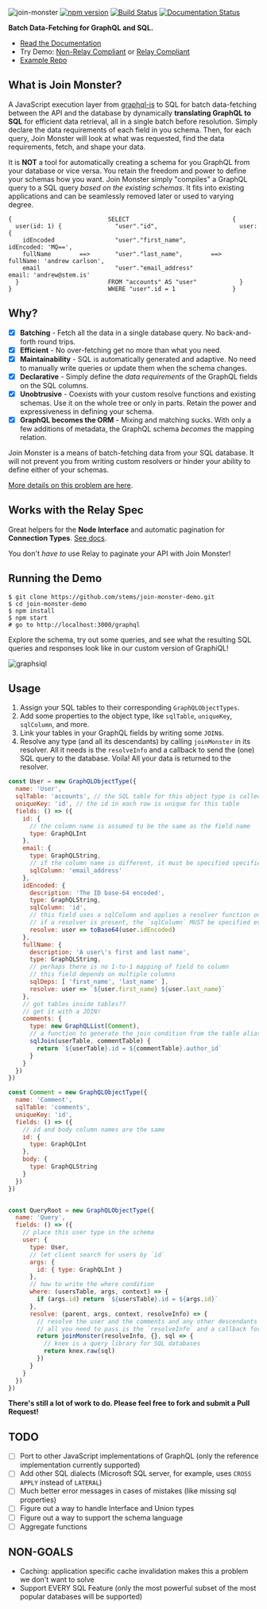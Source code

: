 <!-- Use fully qualified URL for the images so they'll also be visible from the NPM page too -->
![join-monster](https://raw.githubusercontent.com/stems/join-monster/master/docs/img/join_monster.png)
[![npm version](https://badge.fury.io/js/join-monster.svg)](https://badge.fury.io/js/join-monster) [![Build Status](https://travis-ci.org/stems/join-monster.svg?branch=master)](https://travis-ci.org/stems/join-monster) [![Documentation Status](https://readthedocs.org/projects/join-monster/badge/?version=latest)](http://join-monster.readthedocs.io/en/latest/?badge=latest)

**Batch Data-Fetching for GraphQL and SQL.**
- [Read the Documentation](http://join-monster.readthedocs.io/en/latest/)
- Try Demo: [Non-Relay Compliant](https://join-monster.herokuapp.com/graphql?query=%7B%20users%20%7B%20%0A%20%20id%2C%20fullName%2C%20email%0A%20%20posts%20%7B%20id%2C%20body%20%7D%0A%7D%7D) or [Relay Compliant](https://join-monster.herokuapp.com/graphql-relay?query=%7B%0A%20%20node(id%3A%20%22VXNlcjoy%22)%20%7B%0A%20%20%20%20...%20on%20User%20%7B%20id%2C%20fullName%20%7D%0A%20%20%7D%0A%20%20user(id%3A%202)%20%7B%0A%20%20%20%20id%0A%20%20%20%20fullName%0A%20%20%20%20posts(first%3A%202%2C%20after%3A%20%22eyJpZCI6NDh9%22)%20%7B%0A%20%20%20%20%20%20pageInfo%20%7B%0A%20%20%20%20%20%20%20%20hasNextPage%0A%20%20%20%20%20%20%20%20startCursor%0A%20%20%20%20%20%20%20%20endCursor%0A%20%20%20%20%20%20%7D%0A%20%20%20%20%20%20edges%20%7B%0A%20%20%20%20%20%20%20%20cursor%0A%20%20%20%20%20%20%20%20node%20%7B%0A%20%20%20%20%20%20%20%20%20%20id%0A%20%20%20%20%20%20%20%20%20%20body%0A%20%20%20%20%20%20%20%20%20%20comments%20(first%3A%203)%20%7B%0A%20%20%20%20%20%20%20%20%20%20%20%20pageInfo%20%7B%20hasNextPage%20%7D%0A%20%20%20%20%20%20%20%20%20%20%20%20edges%20%7B%0A%20%20%20%20%20%20%20%20%20%20%20%20%20%20node%20%7B%20id%2C%20body%20%7D%0A%20%20%20%20%20%20%20%20%20%20%20%20%7D%0A%20%20%20%20%20%20%20%20%20%20%7D%0A%20%20%20%20%20%20%20%20%7D%0A%20%20%20%20%20%20%7D%0A%20%20%20%20%7D%0A%20%20%7D%0A%7D%0A)
- [Example Repo](https://github.com/stems/join-monster-demo)

## What is Join Monster?

A JavaScript execution layer from [graphql-js](https://github.com/graphql/graphql-js) to SQL for batch data-fetching between the API and the database by dynamically **translating GraphQL to SQL** for efficient data retrieval, all in a single batch before resolution. Simply declare the data requirements of each field in you schema. Then, for each query, Join Monster will look at what was requested, find the data requirements, fetch, and shape your data.


It is **NOT** a tool for automatically creating a schema for you GraphQL from your database or vice versa. You retain the freedom and power to define your schemas how you want. Join Monster simply "compiles" a GraphQL query to a SQL query *based on the existing schemas*. It fits into existing applications and can be seamlessly removed later or used to varying degree.

```
{                           SELECT                             {
  user(id: 1) {               "user"."id",                       user: {
    idEncoded                 "user"."first_name",                 idEncoded: 'MQ==',
    fullName        ==>       "user"."last_name",        ==>       fullName: 'andrew carlson',
    email                     "user"."email_address"               email: 'andrew@stem.is'
  }                         FROM "accounts" AS "user"            }
}                           WHERE "user".id = 1                }
```

## Why?

- [X] **Batching** - Fetch all the data in a single database query. No back-and-forth round trips.
- [X] **Efficient** - No over-fetching get no more than what you need.
- [X] **Maintainability** - SQL is automatically generated and adaptive. No need to manually write queries or update them when the schema changes.
- [X] **Declarative** - Simply define the *data requirements* of the GraphQL fields on the SQL columns.
- [X] **Unobtrusive** - Coexists with your custom resolve functions and existing schemas. Use it on the whole tree or only in parts. Retain the power and expressiveness in defining your schema.
- [X] **GraphQL becomes the ORM** - Mixing and matching sucks. With only a few additions of metadata, the GraphQL schema *becomes* the mapping relation.

Join Monster is a means of batch-fetching data from your SQL database. It will not prevent you from writing custom resolvers or hinder your ability to define either of your schemas.

[More details on this problem are here](http://join-monster.readthedocs.io/en/latest/problem/).

## Works with the Relay Spec

Great helpers for the **Node Interface** and automatic pagination for **Connection Types**. [See docs](http://join-monster.readthedocs.io/en/latest/relay/).

You don't *have to* use Relay to paginate your API with Join Monster!

## Running the Demo

```shell
$ git clone https://github.com/stems/join-monster-demo.git
$ cd join-monster-demo
$ npm install
$ npm start
# go to http://localhost:3000/graphql
```

Explore the schema, try out some queries, and see what the resulting SQL queries and responses look like in our custom version of GraphiQL!

![graphsiql](https://raw.githubusercontent.com/stems/join-monster/master/docs/img/graphsiql.png)

## Usage

1. Assign your SQL tables to their corresponding `GraphQLObjectTypes`.
2. Add some properties to the object type, like `sqlTable`, `uniqueKey`, `sqlColumn`, and more.
3. Link your tables in your GraphQL fields by writing some `JOIN`s.
4. Resolve any type (and all its descendants) by calling `joinMonster` in its resolver. All it needs is the `resolveInfo` and a callback to send the (one) SQL query to the database. Voila! All your data is returned to the resolver.

```javascript
const User = new GraphQLObjectType({
  name: 'User',
  sqlTable: 'accounts', // the SQL table for this object type is called "accounts"
  uniqueKey: 'id', // the id in each row is unique for this table
  fields: () => ({
    id: {
      // the column name is assumed to be the same as the field name
      type: GraphQLInt
    },
    email: {
      type: GraphQLString,
      // if the column name is different, it must be specified specified
      sqlColumn: 'email_address'
    },
    idEncoded: {
      description: 'The ID base-64 encoded',
      type: GraphQLString,
      sqlColumn: 'id',
      // this field uses a sqlColumn and applies a resolver function on the value
      // if a resolver is present, the `sqlColumn` MUST be specified even if it is the same name as the field
      resolve: user => toBase64(user.idEncoded)
    },
    fullName: {
      description: 'A user\'s first and last name',
      type: GraphQLString,
      // perhaps there is no 1-to-1 mapping of field to column
      // this field depends on multiple columns
      sqlDeps: [ 'first_name', 'last_name' ],
      resolve: user => `${user.first_name} ${user.last_name}`
    },
    // got tables inside tables??
    // get it with a JOIN!
    comments: {
      type: new GraphQLList(Comment),
      // a function to generate the join condition from the table aliases
      sqlJoin(userTable, commentTable) {
        return `${userTable}.id = ${commentTable}.author_id`
      }
    }
  })
})

const Comment = new GraphQLObjectType({
  name: 'Comment',
  sqlTable: 'comments',
  uniqueKey: 'id',
  fields: () => ({
    // id and body column names are the same
    id: {
      type: GraphQLInt
    },
    body: {
      type: GraphQLString
    }
  })
})


const QueryRoot = new GraphQLObjectType({
  name: 'Query',
  fields: () => ({
    // place this user type in the schema
    user: {
      type: User,
      // let client search for users by `id`
      args: {
        id: { type: GraphQLInt }
      },
      // how to write the where condition
      where: (usersTable, args, context) => {
        if (args.id) return `${usersTable}.id = ${args.id}`
      },
      resolve: (parent, args, context, resolveInfo) => {
        // resolve the user and the comments and any other descendants in a single request and return the data!
        // all you need to pass is the `resolveInfo` and a callback for querying the database
        return joinMonster(resolveInfo, {}, sql => {
          // knex is a query library for SQL databases
          return knex.raw(sql)
        })
      }
    }
  })
})
```

**There's still a lot of work to do. Please feel free to fork and submit a Pull Request!**

## TODO

- [ ] Port to other JavaScript implementations of GraphQL (only the reference implementation currently supported)
- [ ] Add other SQL dialects (Microsoft SQL server, for example, uses `CROSS APPLY` instead of `LATERAL`)
- [ ] Much better error messages in cases of mistakes (like missing sql properties)
- [ ] Figure out a way to handle Interface and Union types
- [ ] Figure out a way to support the schema language
- [ ] Aggregate functions

## NON-GOALS

- Caching: application specific cache invalidation makes this a problem we don't want to solve
- Support EVERY SQL Feature (only the most powerful subset of the most popular databases will be supported)

